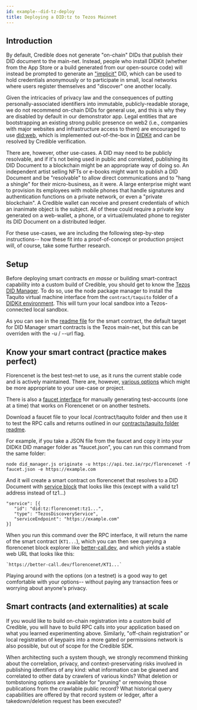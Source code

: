 ```yaml
---
id: example--did-tz-deploy
title: Deploying a DID:tz to Tezos Mainnet
---
```


## Introduction

By default, Credible does not generate "on-chain" DIDs that publish their DID
document to the main-net.  Instead, people who install DIDKit (whether from the
App Store or a build generated from our open-source code) will instead be
prompted to generate an
["implicit"](https://did-tezos.spruceid.com/#implied-did-document) DID,  which
can be used to hold credentials anonymously or to participate in small, local
networks where users register themselves and "discover" one another locally.

Given the intricacies of privacy law and the consequences of putting
personally-associated identifiers into immutable, publicly-readable storage, we
do not recommend on-chain DIDs for general use, and this is why they are
disabled by default in our demonstrator app.  Legal entities that are
bootstrapping an existing strong public presence on web2 (i.e., companies with
major websites and infrastructure access to them) are encouraged to use
[did:web](https://w3c-ccg.github.io/did-method-web/), which is implemented
out-of-the-box in [DIDKit](https://github.com/spruceid/ssi/tree/main/did-web)
and can be resolved by Credible verification.

There are, however, other use-cases. A DID may need to be publicly resolvable,
and if it's not being used in public and correlated, publishing its DID Document
to a blockchain might be an appropriate way of doing so. An independent artist
selling NFTs or e-books might want to publish a DID Document and be "resolvable"
to allow direct communications and to "hang a shingle" for their micro-business,
as it were. A large enterprise might want to provision its employees with mobile
phones that handle signatures and authentication functions on a private network,
or even a "private blockchain".  A Credible wallet can receive and present
credentials of which an inanimate object is the subject.  All of these could
require a private key generated on a web-wallet, a phone, or a virtual/emulated
phone to register its DID Document on a distributed ledger.

For these use-cases, we are including the following step-by-step instructions-- how these fit into a proof-of-concept or production project will, of course, take some further research.

## Setup

Before deploying smart contracts *en masse* or building smart-contract
capability into a custom build of Credible, you should get to know the [Tezos
DID Manager](https://github.com/spruceid/did-tezos/tree/main/contract/taquito).
To do so, use the node package manager to install the Taquito virtual machine
interface from the `contract/taquito` folder of a [DIDKit
environment](https://github.com/spruceid/did-tezos/tree/main/contract/taquito).
This will turn your local sandbox into a Tezos-connected local sandbox.

As you can see in the [readme
file](https://github.com/spruceid/did-tezos/tree/main/contract/taquito#usage)
for the smart contract, the default target for DID Manager smart contracts is
the Tezos main-net, but this can be overriden with the -u / --url flag. 

## Know your smart contract (practice makes perfect)

Florencenet is the best test-net to use, as it runs the current stable code and
is actively maintained. There are, however, [various
options](https://tezos.gitlab.io/introduction/test_networks.html) which might be
more appropriate to your use-case or project.

There is also a [faucet interface](https://faucet.tzalpha.net/) for manually
generating test-accounts (one at a time) that works on Florencenet or on another
testnets. 

Download a faucet file to your local /contract/taquito folder and then use it to
test the RPC calls and returns outlined in our [contracts/taquito folder
readme](https://github.com/spruceid/did-tezos/tree/main/contract/taquito).

For example, if you take a JSON file from the faucet and copy it into your
DIDKit DID manager folder as "faucet.json", you can run this command from the
same folder:

```
node did_manager.js originate -u https://api.tez.ie/rpc/florencenet -f faucet.json -e https://example.com
```

And it will create a smart contract on florencenet that resolves to a DID
Document with [service block](https://w3c.github.io/did-core/#services) that
looks like this (except with a valid tz1 address instead of tz1...)

```
"service": [{
   "id": "did:tz:florencenet:tz1...",
   "type": "TezosDiscoveryService",
   "serviceEndpoint": "https://example.com"
}]
```

When you run this command over the RPC interface, it will return the name of the
smart contract (`KT1...`), which you can then see querying a florencenet block
explorer like [better-call.dev](https://better-call.dev/), and which yields a stable web URL that looks like this:

```
`https://better-call.dev/florencenet/KT1...`
```

Playing around with the options (on a testnet) is a good way to get comfortable with your options-- without paying any transaction fees or worrying about anyone's privacy.

## Smart contracts (and externalities) at scale

If you would like to build on-chain registration into a custom build of
Credible, you will have to build RPC calls into your application based on what
you learned experimenting above. Similarly, "off-chain registration" or local
registration of keypairs into a more gated or permissions network is also
possible, but out of scope for the Credible SDK.  

When architecting such a system though, we strongly recommend thinking about the
correlation, privacy, and context-preservating risks involved in publishing
identifiers of any kind: what information can be gleaned and correlated to other
data by crawlers of various kinds? What deletion or tombstoning options are
available for "pruning" or removing those publications from the crawlable public
record? What historical query capabilities are offered by that record system or
ledger, after a takedown/deletion request has been executed? 